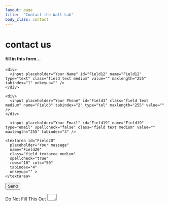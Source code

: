 ```yaml
---
layout: page
title:  "Contact the Wall Lab"
body_class: contact
---
```


<h1>contact us</h1>
<h4>fill in this form...</h4>

<form id="form2" name="form2" class="contact" accept-charset="UTF-8" autocomplete="off" enctype="multipart/form-data" method="post" novalidate
      action="https://wrongcards.wufoo.com/forms/m794azv1ltyfxq/#public">

<div class="">
  <div class="half">

    <div>
      <input placeholder="Your Name" id="Field12" name="Field12" type="text" class="field text medium" value="" maxlength="255" tabindex="1" onkeyup="" />
    </div>

    <div>
      <input placeholder="Your Phone" id="Field3" class="field text medium" name="Field3" tabindex="2" type="tel" maxlength="255" value="" />
    </div>

      <input placeholder="Your Email" id="Field19" name="Field19" type="email" spellcheck="false" class="field text medium" value="" maxlength="255" tabindex="3" />

  </div>

  <div class="half">

    <textarea id="Field20"
      placeholder="Your message"
      name="Field20"
      class="field textarea medium"
      spellcheck="true"
      rows="10" cols="50"
      tabindex="4"
      onkeyup="" >
    </textarea>
  </div>
</div>

<input id="saveForm" name="saveForm" class="btTxt submit"
type="submit" value="Send" />


<div class="hide">
<label for="comment">Do Not Fill This Out</label>
<textarea name="comment" id="comment" rows="1" cols="1"></textarea>
<input type="hidden" id="idstamp" name="idstamp" value="2lAhk6I3+CXMEP4608XfeslPGEznSrNvCro9L5/1N+o=" />
</div>
</form>
